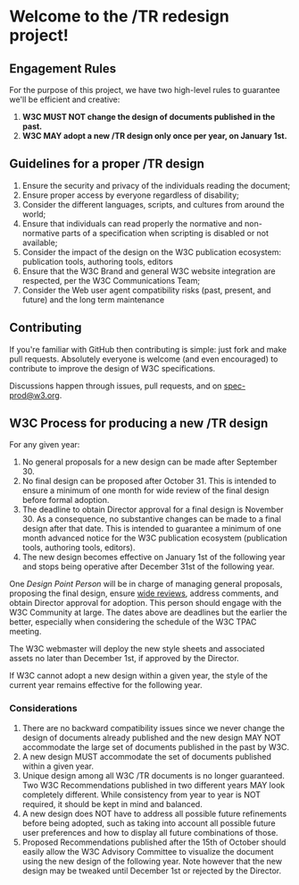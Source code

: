 # Welcome to the /TR redesign project!

## Engagement Rules

For the purpose of this project, we have two high-level rules to guarantee we'll be efficient and creative:

1. **W3C MUST NOT change the design of documents published in the past.**
2. **W3C MAY adopt a new /TR design only once per year, on January 1st.**

## Guidelines for a proper /TR design

1. Ensure the security and privacy of the individuals reading the document;
2. Ensure proper access by everyone regardless of disability;
3. Consider the different languages, scripts, and cultures from around the world;
4. Ensure that individuals can read properly the normative and non-normative parts of a specification when scripting is disabled or not available;
5. Consider the impact of the design on the W3C publication ecosystem: publication tools, authoring tools, editors
6. Ensure that the W3C Brand and general W3C website integration are respected, per the W3C Communications Team;
7. Consider the Web user agent compatibility risks (past, present, and future) and the long term maintenance

## Contributing

If you're familiar with GitHub then contributing is simple: just fork and make pull requests. Absolutely everyone is welcome (and even encouraged) to contribute to improve the design of W3C specifications.

Discussions happen through issues, pull requests, and on spec-prod@w3.org.

## W3C Process for producing a new /TR design

For any given year:

1. No general proposals for a new design can be made after September 30.
2. No final design can be proposed after October 31. This is intended to ensure a minimum of one month for wide review of the final design before formal adoption.
3. The deadline to obtain Director approval for a final design is November 30. As a consequence, no substantive changes can be made to a final design after that date. This is intended to guarantee a minimum of one month advanced notice for the W3C publication ecosystem (publication tools, authoring tools, editors).
4. The new design becomes effective on January 1st of the following year and stops being operative after December 31st of the following year.

One _Design Point Person_ will be in charge of managing general proposals, proposing the final design, ensure [wide reviews](http://www.w3.org/2014/Process-20140801/#wide-review), address comments, and obtain Director approval for adoption. This person should engage with the W3C Community at large. The dates above are deadlines but the earlier the better, especially when considering the schedule of the W3C TPAC meeting.

The W3C webmaster will deploy the new style sheets and associated assets no later than December 1st, if approved by the Director.

If W3C cannot adopt a new design within a given year, the style of the current year remains effective for the following year.

### Considerations

1. There are no backward compatibility issues since we never change the design of documents already published and the new design MAY NOT accommodate the large set of documents published in the past by W3C.
2. A new design MUST accommodate the set of documents published within a given year.
3. Unique design among all W3C /TR documents is no longer guaranteed. Two W3C Recommendations published in two different years MAY look completely different. While consistency from year to year is NOT required, it should be kept in mind and balanced.
4. A new design does NOT have to address all possible future refinements before being adopted, such as taking into account all possible future user preferences and how to display all future combinations of those.
5. Proposed Recommendations published after the 15th of October should easily allow the W3C Advisory Committee to visualize the document using the new design of the following year. Note however that the new design may be tweaked until December 1st or rejected by the Director.
